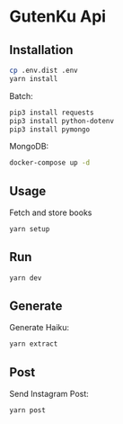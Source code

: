 # GutenKu Api

## Installation

```bash
cp .env.dist .env
yarn install
```

Batch:

```bash
pip3 install requests
pip3 install python-dotenv
pip3 install pymongo
```

MongoDB:

```bash
docker-compose up -d
```

## Usage

Fetch and store books

```bash
yarn setup
```

## Run

```bash
yarn dev
```

## Generate

Generate Haiku:

```bash
yarn extract
```

## Post

Send Instagram Post:

```bash
yarn post
```
